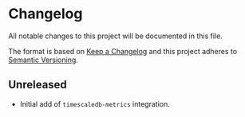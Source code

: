 # Changelog

All notable changes to this project will be documented in this file.

The format is based on [Keep a Changelog][changelog] and this project adheres
to [Semantic Versioning][semver].

## Unreleased

- Initial add of `timescaledb-metrics` integration.


[changelog]: http://keepachangelog.com/en/1.0.0/
[semver]: http://semver.org/spec/v2.0.0.html

